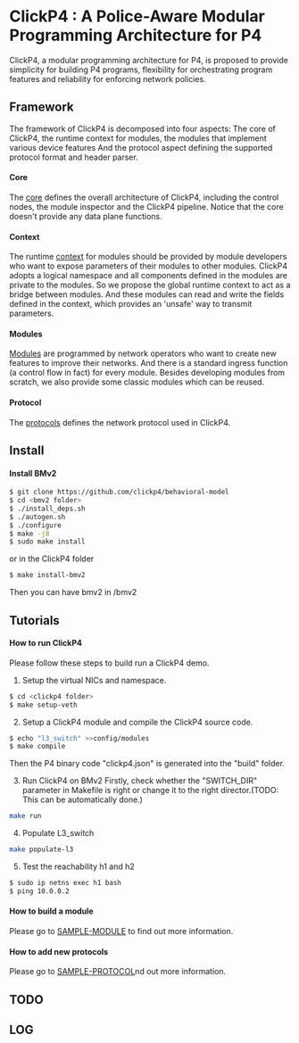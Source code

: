 # ClickP4 : A Police-Aware Modular Programming Architecture for P4

ClickP4, a modular programming architecture for P4, is proposed to provide simplicity for building P4 programs, flexibility for orchestrating program features and reliability for enforcing network policies.

## Framework

The framework of ClickP4 is decomposed into four aspects: The core of ClickP4, the runtime context for modules, the modules that implement various device features And the protocol aspect defining the supported protocol format and header parser.

#### Core
The [core](src/core) defines the overall architecture of ClickP4, including the control nodes, the module inspector and the ClickP4 pipeline. Notice that the core doesn't provide any data plane functions.


#### Context
The runtime [context](src/context) for modules should be provided by module developers who want to expose parameters of their modules to other modules. ClickP4 adopts a logical namespace and all components defined in the modules are private to the modules. So we propose the global runtime context to act as a bridge between modules. And these modules can read and write the fields defined in the context, which provides an 'unsafe' way to transmit parameters.


#### Modules
[Modules](src/modules) are programmed by network operators who want to create new features to improve their networks. And there is a standard ingress function (a control flow in fact) for every module. Besides developing modules from scratch, we also provide some classic modules which can be reused.

#### Protocol

The [protocols](src/protocol) defines the network protocol used in ClickP4.

## Install

#### Install BMv2

```bash
$ git clone https://github.com/clickp4/behavioral-model
$ cd <bmv2 folder>
$ ./install_deps.sh
$ ./autogen.sh
$ ./configure
$ make -j8
$ sudo make install
```
or in the ClickP4 folder
```bash
$ make install-bmv2
```
Then you can have bmv2 in <clickp4 folder>/bmv2

## Tutorials

#### How to run ClickP4

Please follow these steps to build run a ClickP4 demo.

1. Setup the virtual NICs and namespace.
```bash
$ cd <clickp4 folder>
$ make setup-veth
```

2. Setup a ClickP4 module and compile the ClickP4 source code.
```bash
$ echo "l3_switch" >>config/modules
$ make compile
```
Then the P4 binary code "clickp4.json" is generated into the "build" folder.

3. Run ClickP4 on BMv2
Firstly, check whether the "SWITCH_DIR" parameter in Makefile is right or change it to the right director.(TODO: This can be automatically done.) 
```bash
make run
```

4. Populate L3_switch 
```bash
make populate-l3
```

5. Test the reachability h1 and h2
```bash
$ sudo ip netns exec h1 bash
$ ping 10.0.0.2
``` 

#### How to build a module

Please go to [SAMPLE-MODULE](src/module/sample-module.md) to find out more information.

#### How to add new protocols

Please go to [SAMPLE-PROTOCOL](src/protocol/sample-protocol.md)nd out more information.

## TODO

## LOG